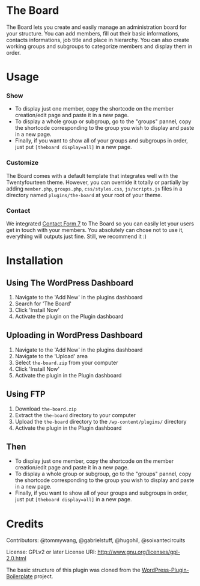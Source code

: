 # The Board

The Board lets you create and easily manage an administration board for your structure. You can add members, fill out their basic informations, contacts informations, job title and place in hierarchy. You can also create working groups and subgroups to categorize members and display them in order.

# Usage

### Show

* To display just one member, copy the shortcode on the member creation/edit page and paste it in a new page.
* To display a whole group or subgroup, go to the "groups" pannel, copy the shortcode corresponding to the group you wish to display and paste in a new page.
* Finally, if you want to show all of your groups and subgroups in order, just put `[theboard display=all]` in a new page.

### Customize

The Board comes with a default template that integrates well with the Twentyfourteen theme. However, you can override it totally or partially by adding `member.php`, `groups.php`, `css/styles.css`, `js/scripts.js` files in a directory named `plugins/the-board` at your root of your theme.

### Contact

We integrated [Contact Form 7](http://wordpress.org/plugins/contact-form-7/) to The Board so you can easily let your users get in touch with your members. You absolutely can chose not to use it, everything will outputs just fine. Still, we recommend it :)

# Installation

## Using The WordPress Dashboard

1. Navigate to the 'Add New' in the plugins dashboard
2. Search for 'The Board'
3. Click 'Install Now'
4. Activate the plugin on the Plugin dashboard

## Uploading in WordPress Dashboard

1. Navigate to the 'Add New' in the plugins dashboard
2. Navigate to the 'Upload' area
3. Select `the-board.zip` from your computer
4. Click 'Install Now'
5. Activate the plugin in the Plugin dashboard

## Using FTP

1. Download `the-board.zip`
2. Extract the `the-board` directory to your computer
3. Upload the `the-board` directory to the `/wp-content/plugins/` directory
4. Activate the plugin in the Plugin dashboard

## Then

* To display just one member, copy the shortcode on the member creation/edit page and paste it in a new page.
* To display a whole group or subgroup, go to the "groups" pannel, copy the shortcode corresponding to the group you wish to display and paste in a new page.
* Finally, if you want to show all of your groups and subgroups in order, just put `[theboard display=all]` in a new page.

# Credits

Contributors: @tommywang, @gabrielstuff, @hugohil, @soixantecircuits

License: GPLv2 or later
License URI: http://www.gnu.org/licenses/gpl-2.0.html

The basic structure of this plugin was cloned from the [WordPress-Plugin-Boilerplate](https://github.com/tommcfarlin/WordPress-Plugin-Boilerplate) project.
